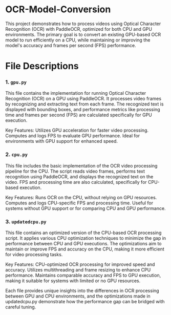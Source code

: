 # OCR-Model-Conversion
This project demonstrates how to process videos using Optical Character Recognition (OCR) with PaddleOCR, optimized for both CPU and GPU environments. The primary goal is to convert an existing GPU-based OCR model to run efficiently on a CPU, while maintaining or improving the model's accuracy and frames per second (FPS) performance.

# File Descriptions

### 1. `gpu.py`
This file contains the implementation for running Optical Character Recognition (OCR) on a GPU using PaddleOCR. It processes video frames by recognizing and extracting text from each frame. The recognized text is displayed with bounding boxes, and performance metrics like processing time and frames per second (FPS) are calculated specifically for GPU execution.

Key Features:
Utilizes GPU acceleration for faster video processing.
Computes and logs FPS to evaluate GPU performance.
Ideal for environments with GPU support for enhanced speed.

### 2. `cpu.py`
This file includes the basic implementation of the OCR video processing pipeline for the CPU. The script reads video frames, performs text recognition using PaddleOCR, and displays the recognized text on the video. FPS and processing time are also calculated, specifically for CPU-based execution.

Key Features:
Runs OCR on the CPU, without relying on GPU resources.
Computes and logs CPU-specific FPS and processing time.
Useful for systems without GPU support or for comparing CPU and GPU performance.

### 3. `updatedcpu.py`
This file contains an optimized version of the CPU-based OCR processing script. It applies various CPU optimization techniques to minimize the gap in performance between CPU and GPU executions. The optimizations aim to maintain or improve FPS and accuracy on the CPU, making it more efficient for video processing tasks.

Key Features:
CPU-optimized OCR processing for improved speed and accuracy.
Utilizes multithreading and frame resizing to enhance CPU performance.
Maintains comparable accuracy and FPS to GPU execution, making it suitable for systems with limited or no GPU resources.

Each file provides unique insights into the differences in OCR processing between GPU and CPU environments, and the optimizations made in updatedcpu.py demonstrate how the performance gap can be bridged with careful tuning.


